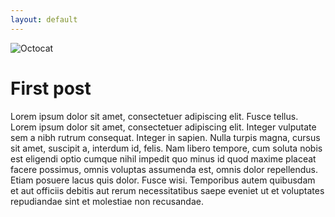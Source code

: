 ```yaml
---
layout: default
---
```


![Octocat](https://assets-cdn.github.com/images/icons/emoji/octocat.png)

# First post

Lorem ipsum dolor sit amet, consectetuer adipiscing elit. Fusce tellus. Lorem ipsum dolor sit amet, consectetuer adipiscing elit. Integer vulputate sem a nibh rutrum consequat. Integer in sapien. Nulla turpis magna, cursus sit amet, suscipit a, interdum id, felis. Nam libero tempore, cum soluta nobis est eligendi optio cumque nihil impedit quo minus id quod maxime placeat facere possimus, omnis voluptas assumenda est, omnis dolor repellendus. Etiam posuere lacus quis dolor. Fusce wisi. Temporibus autem quibusdam et aut officiis debitis aut rerum necessitatibus saepe eveniet ut et voluptates repudiandae sint et molestiae non recusandae.